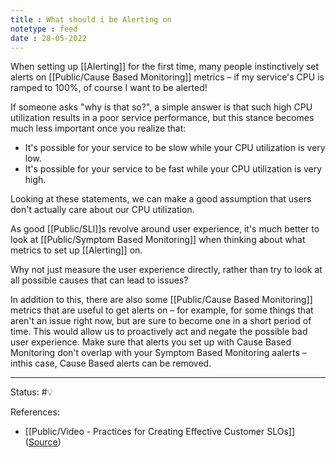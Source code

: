 ```yaml
---
title : What should i be Alerting on
notetype : feed
date : 28-05-2022
---
```


When setting up [[Alerting]] for the first time, many people instinctively set alerts on [[Public/Cause Based Monitoring]] metrics – if my service's CPU is ramped to 100%, of course I want to be alerted! 

If someone asks "why is that so?", a simple answer is that such high CPU utilization results in a poor service performance, but this stance becomes much less important once you realize that:
- It's possible for your service to be slow while your CPU utilization is very low.
- It's possible for your service to be fast while your CPU utilization is very high.

Looking at these statements, we can make a good assumption that users don't actually care about our CPU utilization. 

As good [[Public/SLI]]s revolve around user experience, it's much better to look at [[Public/Symptom Based Monitoring]] when thinking about what metrics to set up [[Alerting]] on. 

Why not just measure the user experience directly, rather than try to look at all possible causes that can lead to issues?

In addition to this, there are also some [[Public/Cause Based Monitoring]] metrics that are useful to get alerts on – for example, for some things that aren't an issue right now, but are sure to become one in a short period of time. This would allow us to proactively act and negate the possible bad user experience. Make sure that alerts you set up with Cause Based Monitoring don't overlap with your Symptom Based Monitoring aalerts – inthis case, Cause Based alerts can be removed.


-----

Status: #💡 

References:
- [[Public/Video - Practices for Creating Effective Customer SLOs]] ([Source](https://www.infoq.com/presentations/slo-pitfalls-2019/))
